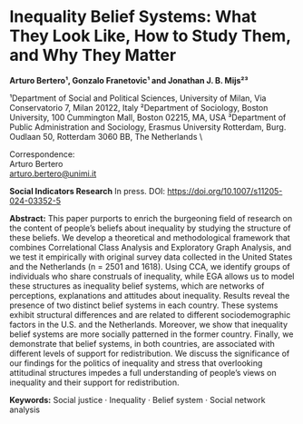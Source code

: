 # Inequality Belief Systems: What They Look Like, How to Study Them, and Why They Matter

**Arturo Bertero¹, Gonzalo Franetovic¹ and Jonathan J. B. Mijs²³**

¹Department of Social and Political Sciences, University of Milan, Via Conservatorio 7,
Milan 20122, Italy
²Department of Sociology, Boston University, 100 Cummington Mall, Boston 02215, MA, USA 
³Department of Public Administration and Sociology, Erasmus University Rotterdam, Burg.
Oudlaan 50, Rotterdam 3060 BB, The Netherlands \\

Correspondence:  
Arturo Bertero  
arturo.bertero@unimi.it

**Social Indicators Research**
In press.
DOI: https://doi.org/10.1007/s11205-024-03352-5

**Abstract:** This paper purports to enrich the burgeoning field of research on the content of people’s beliefs about inequality by studying the structure of these beliefs. We develop a theoretical and methodological framework that combines Correlational Class Analysis and Exploratory Graph Analysis, and we test it empirically with original survey data collected in the United States and the Netherlands (n = 2501 and 1618). Using CCA, we identify groups of individuals who share construals of inequality, while EGA allows us to model these structures as inequality belief systems, which are networks of perceptions, explanations and attitudes about inequality. Results reveal the presence of two distinct belief systems in each country. These systems exhibit structural differences and are related to different sociodemographic factors in the U.S. and the Netherlands. Moreover, we show that inequality belief systems are more socially patterned in the former country. Finally, we demonstrate that belief systems, in both countries, are associated with different levels of support for redistribution. We discuss the significance of our findings for the politics of inequality and stress that overlooking attitudinal structures impedes a full understanding of people’s views on inequality and their support for redistribution.

**Keywords:** Social justice · Inequality · Belief system · Social network analysis